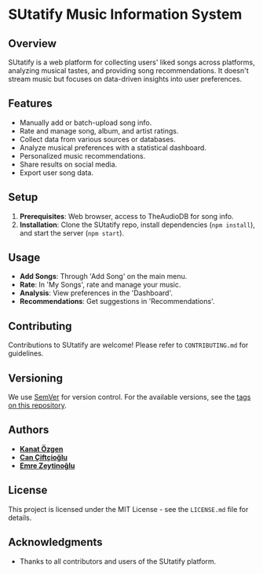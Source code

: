# SUtatify Music Information System

## Overview
SUtatify is a web platform for collecting users' liked songs across platforms, analyzing musical tastes, and providing song recommendations. It doesn't stream music but focuses on data-driven insights into user preferences.

## Features
- Manually add or batch-upload song info.
- Rate and manage song, album, and artist ratings.
- Collect data from various sources or databases.
- Analyze musical preferences with a statistical dashboard.
- Personalized music recommendations.
- Share results on social media.
- Export user song data.

## Setup
1. **Prerequisites**: Web browser, access to TheAudioDB for song info.
2. **Installation**: Clone the SUtatify repo, install dependencies (`npm install`), and start the server (`npm start`).

## Usage
- **Add Songs**: Through 'Add Song' on the main menu.
- **Rate**: In 'My Songs', rate and manage your music.
- **Analysis**: View preferences in the 'Dashboard'.
- **Recommendations**: Get suggestions in 'Recommendations'.

## Contributing
Contributions to SUtatify are welcome! Please refer to `CONTRIBUTING.md` for guidelines.

## Versioning
We use [SemVer](http://semver.org/) for version control. For the available versions, see the [tags on this repository](#).

## Authors
- **[Kanat Özgen](https://github.com/koezgen)**
- **[Can Çiftçioğlu](https://github.com/syyunko)**
- **[Emre Zeytinoğlu](https://github.com/emrezeytinoglu)** 

## License
This project is licensed under the MIT License - see the `LICENSE.md` file for details.

## Acknowledgments
- Thanks to all contributors and users of the SUtatify platform.
